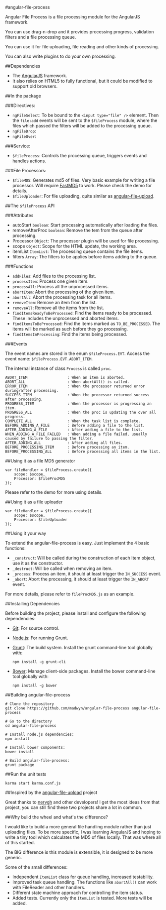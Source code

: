 #angular-file-process

Angular File Process is a file processing module for the AngularJS framework.

You can use drag-n-drop and it provides processing progress, validation filters and a file processing queue.

You can use it for file uploading, file reading and other kinds of processing.

You can also write plugins to do your own processing.

##Dependencies

- The [AngularJS](https://github.com/angular/angular.js) framework.
- It also relies on HTML5 to fully functional, but it could be modified to support old browsers.

##In the package

###Directives:

- `ngFileSelect`: To be bound to the `<input type="file" />` element. Then the `file:add` events will be sent to the `$fileProcess` module, where the files which passed the filters will be added to the processing queue.
- `ngFileDrop`: 
- `ngFileOver`: 

###Service:

- `$fileProcess`: Controls the processing queue, triggers events and handles actions.

###File Processors:

- `$fileMD5`: Generates md5 of files. Very basic example for writing a file processor. Will require [FastMD5](https://github.com/iReal/FastMD5) to work. Please check the demo for details.
- `$fileUploader`: For file uploading, quite similar as [angular-file-upload](https://github.com/nervgh/angular-file-upload).

##The `$fileProcess` API

###Attributes
- autoStart `boolean`: Start processing automatically after loading the files.
- removeAfterProc `boolean`: Remove the tem from the queue after processing.
- Processor `Object`: The processor plugin will be used for file processing.
- scope `Object`: Scope for the HTML update, the working area.
- itemList `ItemList`: The processing queue contains the file items.
- filters `Array`: The filters to be applies before items adding to the queue.

###Functions

- `addFiles`: Add files to the processing list.
- `processItem`: Process one given item.
- `processAll`: Process all the unprocessed items.
- `abortItem`: Abort the processing of the given item.
- `abortAll`: Abort the processing task for all items.
- `removeItem`: Remove an item from the list.
- `removeAll`: Remove all the items from the list.
- `findItemsReadyToBeProcessed`: Find the items ready to be processed. These includes the unprocessed and aborted items.
- `findItemsToBeProcessed`: Find the items marked as `TO_BE_PROCESSED`. The items will be marked as such before they go processing.
- `findItemsInProcessing`: Find the items being processed.

###Events

The event names are stored in the enum `$fileProcess.EVT`. Access the event name: `$fileProcess.EVT.ABORT_ITEM`.

The internal instance of class `Process` is called `proc`.

    ABORT_ITEM                  : When an item is aborted.
    ABORT_ALL                   : When abortAll() is called.
    ERROR_ITEM                  : When the processor returned error during/after processing.
    SUCCESS_ITEM                : When the processor returned success after processing.
    PROGRESS_ITEM               : When the processor is progressing an item.
    PROGRESS_ALL                : When the proc is updating the over all progress.
    COMPLETE_ALL                : When the task list is complete.
    BEFORE_ADDING_A_FILE        : Before adding a file to the list.
    AFTER_ADDING_A_FILE         : After adding a file to the list.
    WHEN_ADDING_A_FILE_FAILED   : When adding a file failed, usually caused by failure to passing the filter.
    AFTER_ADDING_ALL            : After adding all files.
    BEFORE_PROCESSING_ITEM      : Before processing an item.
    BEFORE_PROCESSING_ALL       : Before processing all items in the list.


##Using it as a file MD5 generator

    var fileHandler = $fileProcess.create({
        scope: $scope,
        Processor: $fileProcMD5
    });

Please refer to the demo for more using details.

##Using it as a file uploader

    var fileHandler = $fileProcess.create({
        scope: $scope,
        Processor: $fileUploader
    });

##Using it your way

To extend the angular-file-process is easy. Just implement the 4 basic functions:

- `_construct`: Will be called during the construction of each Item object, use it as the constructor.
- `_destruct`: Will be called when removing an item.
- `_process`: Process an item, it should at least trigger the `IN_SUCCESS` event.
- `_abort`: Abort the processing, it should at least trigger the `IN_ABORT` event.

For more details, please refer to `fileProcMD5.js` as an example.

##Installing Dependencies

Before building the project, please install and configure the following dependencies:

- [Git](http://git-scm.com/): For source control.
- [Node.js](http://nodejs.org/): For running Grunt.
- [Grunt](http://gruntjs.com/): The build system. Install the grunt command-line tool globally with:

    `npm install -g grunt-cli`
    
- [Bower](http://bower.io/): Manage client-side packages. Install the bower command-line tool globally with:

    `npm install -g bower`

##Building angular-file-process

    # Clone the repository
    git clone https://github.com/madwyn/angular-file-process angular-file-process
    
    # Go to the directory
    cd angular-file-process
    
    # Install node.js dependencies:
    npm install
    
    # Install bower components:
    bower install
    
    # Build angular-file-process:
    grunt package

##Run the unit tests

    karma start karma.conf.js

##Inspired by the [angular-file-upload](https://github.com/nervgh/angular-file-upload) project

Great thanks to [nervgh](https://github.com/nervgh) and other developers! I get the most ideas from that project, you can still find these two projects share a lot in common.

##Why build the wheel and what's the difference?

I would like to build a more general file handling module rather than just uploading files. To be more specific, I was learning AngularJS and hoping to write a tiny tool which calculates the MD5 of files locally. That was where all of this started.

The BIG difference is this module is extensible, it is designed to be more generic.

Some of the small differences:

- Independent `ItemList` class for queue handling, increased testability.
- Improved task queue handling. The functions like `abortAll()` can work with FileReader and other handlers.
- Different state machine approach for controlling the item status.
- Added tests. Currently only the `ItemList` is tested. More tests will be added.